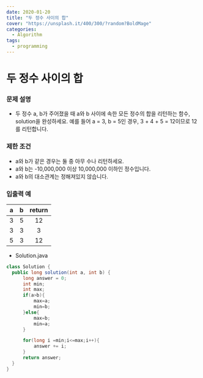 ```yaml
---
date: 2020-01-20
title: "두 정수 사이의 합"
cover: "https://unsplash.it/400/300/?random?BoldMage"
categories:
  - Algorithm
tags:
  - programming
---
```


# 두 정수 사이의 합

### 문제 설명

- 두 정수 a, b가 주어졌을 때 a와 b 사이에 속한 모든 정수의 합을 리턴하는 함수, solution을 완성하세요.
  예를 들어 a = 3, b = 5인 경우, 3 + 4 + 5 = 12이므로 12를 리턴합니다.

### 제한 조건

- a와 b가 같은 경우는 둘 중 아무 수나 리턴하세요.
- a와 b는 -10,000,000 이상 10,000,000 이하인 정수입니다.
- a와 b의 대소관계는 정해져있지 않습니다.

### 입출력 예

|  a  |  b  | return |
| :-: | :-: | :----: |
|  3  |  5  |   12   |
|  3  |  3  |   3    |
|  5  |  3  |   12   |

- Solution.java

```java
class Solution {
  public long solution(int a, int b) {
      long answer = 0;
      int min;
      int max;
      if(a>b){
          max=a;
          min=b;
      }else{
          max=b;
          min=a;
      }

      for(long i =min;i<=max;i++){
          answer += i;
      }
      return answer;
  }
}
```
